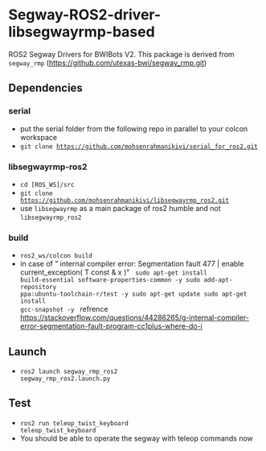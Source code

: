 # Segway-ROS2-driver-libsegwayrmp-based
ROS2 Segway Drivers for BWIBots V2. This package is derived from <code>segway_rmp</code> (https://github.com/utexas-bwi/segway_rmp.git)

## Dependencies
### serial
- put the serial folder from the following repo in parallel to your colcon workspace
- <code>git clone https://github.com/mohsenrahmanikivi/serial_for_ros2.git</code>

### libsegwayrmp-ros2
- <code>cd [ROS_WS]/src</code>
- <code>git clone https://github.com/mohsenrahmanikivi/libsegwayrmp_ros2.git</code>
- use <code>libsegwayrmp</code> as a main package of ros2 humble and not <code>libsegwayrmp_ros2</code>

### build
- <code>ros2_ws/colcon build</code>
- in case of " internal compiler error: Segmentation fault 477 | enable current_exception( T const & x )" <code>  sudo apt-get install build-essential software-properties-common -y
   sudo add-apt-repository ppa:ubuntu-toolchain-r/test -y 
   sudo apt-get update
   sudo apt-get install gcc-snapshot -y
  </code>
  refrence https://stackoverflow.com/questions/44286265/g-internal-compiler-error-segmentation-fault-program-cc1plus-where-do-i

## Launch
- <code>ros2 launch segway_rmp_ros2 segway_rmp_ros2.launch.py</code>
  
## Test
- <code>ros2 run teleop_twist_keyboard teleop_twist_keyboard</code>
- You should be able to operate the segway with teleop commands now
